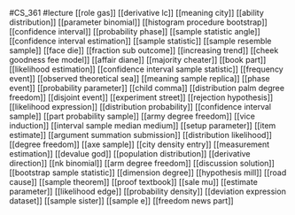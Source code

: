 #CS_361
#lecture
[[role gas]]
[[derivative lc]]
[[meaning city]]
[[ability distribution]]
[[parameter binomial]]
[[histogram procedure bootstrap]]
[[confidence interval]]
[[probability phase]]
[[sample statistic angle]]
[[confidence interval estimation]]
[[sample statistic]]
[[sample resemble sample]]
[[face die]]
[[fraction sub outcome]]
[[increasing trend]]
[[cheek goodness fee model]]
[[affair diane]]
[[majority cheater]]
[[book part]]
[[likelihood estimation]]
[[confidence interval sample statistic]]
[[frequency event]]
[[observed theoretical sea]]
[[meaning sample replica]]
[[phase event]]
[[probability parameter]]
[[child comma]]
[[distribution palm degree freedom]]
[[disjoint event]]
[[experiment street]]
[[rejection hypothesis]]
[[likelihood expression]]
[[distribution probability]]
[[confidence interval sample]]
[[part probability sample]]
[[army degree freedom]]
[[vice induction]]
[[interval sample median medium]]
[[setup parameter]]
[[item estimate]]
[[argument summation submission]]
[[distribution likelihood]]
[[degree freedom]]
[[axe sample]]
[[city density entry]]
[[measurement estimation]]
[[devalue god]]
[[population distribution]]
[[derivative direction]]
[[nk binomial]]
[[arm degree freedom]]
[[discussion solution]]
[[bootstrap sample statistic]]
[[dimension degree]]
[[hypothesis mill]]
[[road cause]]
[[sample theorem]]
[[proof textbook]]
[[sale mu]]
[[estimate parameter]]
[[likelihood edge]]
[[probability density]]
[[deviation expression dataset]]
[[sample sister]]
[[sample e]]
[[freedom news part]]
